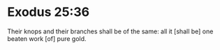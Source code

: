 # Exodus 25:36

Their knops and their branches shall be of the same: all it [shall be] one beaten work [of] pure gold.